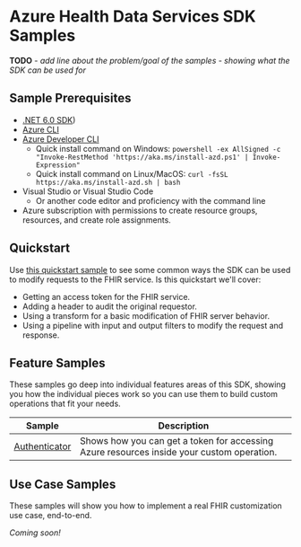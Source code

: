 # Azure Health Data Services SDK Samples

**TODO** - *add line about the problem/goal of the samples - showing what the SDK can be used for*

## Sample Prerequisites

- [.NET 6.0 SDK](https://dotnet.microsoft.com/download))
- [Azure CLI](https://docs.microsoft.com/cli/azure/install-azure-cli)
- [Azure Developer CLI](https://docs.microsoft.com/azure/developer/azure-developer-cli/get-started?tabs=bare-metal%2Cwindows&pivots=programming-language-csharp#prerequisites)
  - Quick install command on Windows: `powershell -ex AllSigned -c "Invoke-RestMethod 'https://aka.ms/install-azd.ps1' | Invoke-Expression"`
  - Quick install command on Linux/MacOS: `curl -fsSL https://aka.ms/install-azd.sh | bash`
- Visual Studio or Visual Studio Code
  - Or another code editor and proficiency with the command line
- Azure subscription with permissions to create resource groups, resources, and create role assignments.

## Quickstart

Use [this quickstart sample](./Quickstart/README.md) to see some common ways the SDK can be used to modify requests to the FHIR service. Is this quickstart we'll cover:

- Getting an access token for the FHIR service.
- Adding a header to audit the original requestor.
- Using a transform for a basic modification of FHIR server behavior.
- Using a pipeline with input and output filters to modify the request and response.

## Feature Samples

These samples go deep into individual features areas of this SDK, showing you how the individual pieces work so you can use them to build custom operations that fit your needs.

| Sample | Description |
| --- | --- |
| [Authenticator](./Authenticator/README.md) | Shows how you can get a token for accessing Azure resources inside your custom operation. |

## Use Case Samples

These samples will show you how to implement a real FHIR customization use case, end-to-end.

*Coming soon!*

